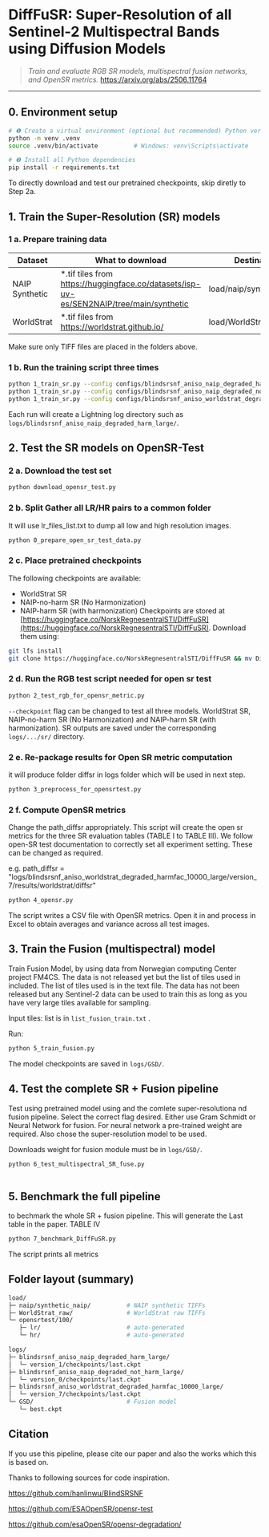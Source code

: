 # DiffFuSR: Super-Resolution of all Sentinel-2 Multispectral Bands using Diffusion Models



> _Train and evaluate RGB SR models, multispectral fusion networks, and OpenSR metrics._
> https://arxiv.org/abs/2506.11764

---

## 0. Environment setup 

```bash
# ❶ Create a virtual environment (optional but recommended) Python version used 3.11.4
python -m venv .venv
source .venv/bin/activate          # Windows: venv\Scripts\activate

# ❷ Install all Python dependencies
pip install -r requirements.txt
```

To directly download and test our pretrained checkpoints, skip diretly to Step 2a.

## 1. Train the Super-Resolution (SR) models

### 1 a. Prepare training data

| Dataset       | What to download                                                                 | Destination                     |
|---------------|----------------------------------------------------------------------------------|---------------------------------|
| NAIP Synthetic | *.tif tiles from https://huggingface.co/datasets/isp-uv-es/SEN2NAIP/tree/main/synthetic | load/naip/synthetic_naip/      |
| WorldStrat    | *.tif files from https://worldstrat.github.io/                                   | load/WorldStrat_raw/           |

Make sure only TIFF files are placed in the folders above.

### 1 b. Run the training script three times

```bash
python 1_train_sr.py --config configs/blindsrsnf_aniso_naip_degraded_harm_large.yaml
python 1_train_sr.py --config configs/blindsrsnf_aniso_naip_degraded_not_harm_large.yaml
python 1_train_sr.py --config configs/blindsrsnf_aniso_worldstrat_degraded_harmfac_10000_large.yaml
```

Each run will create a Lightning log directory such as `logs/blindsrsnf_aniso_naip_degraded_harm_large/`.

## 2. Test the SR models on OpenSR-Test

### 2 a. Download the test set



```bash
python download_opensr_test.py
```

### 2 b. Split Gather all LR/HR pairs to a common folder
It will use lr_files_list.txt to dump all low and high resolution images.

```bash
python 0_prepare_open_sr_test_data.py 
```

### 2 c. Place pretrained checkpoints
The following checkpoints are available:
- WorldStrat SR
- NAIP-no-harm SR (No Harmonization)
- NAIP-harm SR (with harmonization)
Checkpoints are stored at [https://huggingface.co/NorskRegnesentralSTI/DiffFuSR](https://huggingface.co/NorskRegnesentralSTI/DiffFuSR). Download them using:

```bash
git lfs install
git clone https://huggingface.co/NorskRegnesentralSTI/DiffFuSR && mv DiffFuSR/logs logs
```

### 2 d. Run the RGB test script needed for open sr test

```bash
python 2_test_rgb_for_opensr_metric.py
```
`--checkpoint` flag can be changed to test all three models. WorldStrat SR, NAIP-no-harm SR (No Harmonization) and  NAIP-harm SR (with harmonization).
SR outputs are saved under the corresponding `logs/.../sr/` directory.

### 2 e. Re-package results for Open SR metric computation
it will produce folder diffsr in logs folder which will be used in next step.
```bash
python 3_preprocess_for_opensrtest.py
```

### 2 f. Compute OpenSR metrics

Change the path_diffsr appropriately. This script will create the open sr metrics for the three SR evaluation tables (TABLE I to TABLE III). We follow open-SR test documentation to correctly set all experiment setting. These can be changed as required. 

e.g. path_diffsr = "logs/blindsrsnf_aniso_worldstrat_degraded_harmfac_10000_large/version_7/results/worldstrat/diffsr"

```bash
python 4_opensr.py 
```

The script writes a CSV file with OpenSR metrics. Open it in and process in Excel to obtain averages and variance across all test images. 

## 3. Train the Fusion (multispectral) model
Train Fusion Model, by using data from Norwegian computing Center project FM4CS. The data is not released yet but the list of tiles used in included.
 The list of tiles used is in the text file. The data has not been released but any Sentinel-2 data can be used to train this as long as you have very large tiles available for sampling.

Input tiles: list is in `list_fusion_train.txt` .



Run:

```bash
python 5_train_fusion.py 
```

The model checkpoints are saved in `logs/GSD/`.

## 4. Test the complete SR + Fusion pipeline
Test using pretrained model using and the comlete super-resolutiona nd fusion pipeline. Select the correct flag desired. Either use Gram Schmidt or Neural Network for fusion. For neural network a pre-trained weight are required. Also chose the super-resolution model to be used.

Downloads weight for fusion module must be in `logs/GSD/`.

```bash
python 6_test_multispectral_SR_fuse.py 
 
```

## 5. Benchmark the full pipeline
to bechmark the whole SR + fusion pipeline. This will generate the Last table in the paper. TABLE IV
```bash
python 7_benchmark_DiffFuSR.py
```

The script prints all metrics

## Folder layout (summary)

```bash
load/
├─ naip/synthetic_naip/          # NAIP synthetic TIFFs
├─ WorldStrat_raw/               # WorldStrat raw TIFFs
└─ opensrtest/100/
   ├─ lr/                        # auto-generated
   └─ hr/                        # auto-generated

logs/
├─ blindsrsnf_aniso_naip_degraded_harm_large/
│  └─ version_1/checkpoints/last.ckpt
├─ blindsrsnf_aniso_naip_degraded_not_harm_large/
│  └─ version_0/checkpoints/last.ckpt
├─ blindsrsnf_aniso_worldstrat_degraded_harmfac_10000_large/
│  └─ version_7/checkpoints/last.ckpt
└─ GSD/                          # Fusion model
   └─ best.ckpt
```

## Citation

If you use this pipeline, please cite our paper and also the works which this is based on.


Thanks to following sources for code inspiration.

https://github.com/hanlinwu/BlindSRSNF

https://github.com/ESAOpenSR/opensr-test

https://github.com/esaOpenSR/opensr-degradation/

